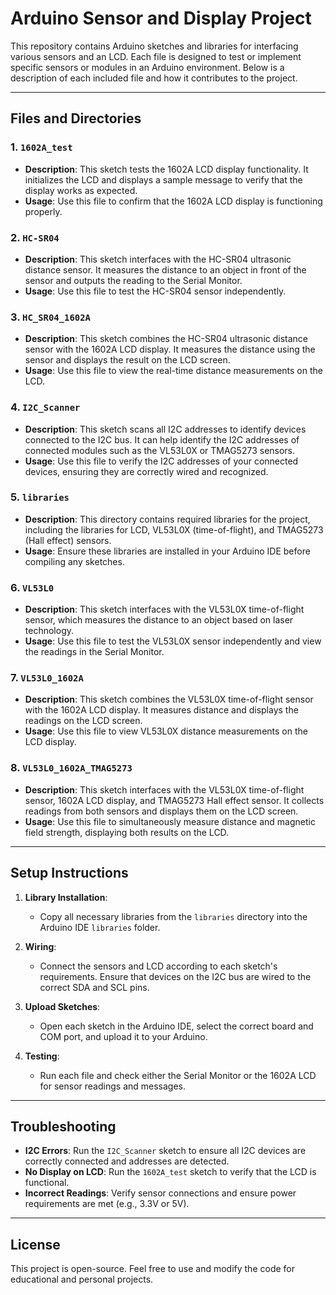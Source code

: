 # Arduino Sensor and Display Project

This repository contains Arduino sketches and libraries for interfacing various sensors and an LCD. Each file is designed to test or implement specific sensors or modules in an Arduino environment. Below is a description of each included file and how it contributes to the project.

---

## Files and Directories

### 1. `1602A_test`
- **Description**: This sketch tests the 1602A LCD display functionality. It initializes the LCD and displays a sample message to verify that the display works as expected.
- **Usage**: Use this file to confirm that the 1602A LCD display is functioning properly.

### 2. `HC-SR04`
- **Description**: This sketch interfaces with the HC-SR04 ultrasonic distance sensor. It measures the distance to an object in front of the sensor and outputs the reading to the Serial Monitor.
- **Usage**: Use this file to test the HC-SR04 sensor independently.

### 3. `HC_SR04_1602A`
- **Description**: This sketch combines the HC-SR04 ultrasonic distance sensor with the 1602A LCD display. It measures the distance using the sensor and displays the result on the LCD screen.
- **Usage**: Use this file to view the real-time distance measurements on the LCD.

### 4. `I2C_Scanner`
- **Description**: This sketch scans all I2C addresses to identify devices connected to the I2C bus. It can help identify the I2C addresses of connected modules such as the VL53L0X or TMAG5273 sensors.
- **Usage**: Use this file to verify the I2C addresses of your connected devices, ensuring they are correctly wired and recognized.

### 5. `libraries`
- **Description**: This directory contains required libraries for the project, including the libraries for LCD, VL53L0X (time-of-flight), and TMAG5273 (Hall effect) sensors.
- **Usage**: Ensure these libraries are installed in your Arduino IDE before compiling any sketches.

### 6. `VL53L0`
- **Description**: This sketch interfaces with the VL53L0X time-of-flight sensor, which measures the distance to an object based on laser technology.
- **Usage**: Use this file to test the VL53L0X sensor independently and view the readings in the Serial Monitor.

### 7. `VL53L0_1602A`
- **Description**: This sketch combines the VL53L0X time-of-flight sensor with the 1602A LCD display. It measures distance and displays the readings on the LCD screen.
- **Usage**: Use this file to view VL53L0X distance measurements on the LCD display.

### 8. `VL53L0_1602A_TMAG5273`
- **Description**: This sketch interfaces with the VL53L0X time-of-flight sensor, 1602A LCD display, and TMAG5273 Hall effect sensor. It collects readings from both sensors and displays them on the LCD screen.
- **Usage**: Use this file to simultaneously measure distance and magnetic field strength, displaying both results on the LCD.

---

## Setup Instructions

1. **Library Installation**:
   - Copy all necessary libraries from the `libraries` directory into the Arduino IDE `libraries` folder.

2. **Wiring**:
   - Connect the sensors and LCD according to each sketch's requirements. Ensure that devices on the I2C bus are wired to the correct SDA and SCL pins.

3. **Upload Sketches**:
   - Open each sketch in the Arduino IDE, select the correct board and COM port, and upload it to your Arduino.

4. **Testing**:
   - Run each file and check either the Serial Monitor or the 1602A LCD for sensor readings and messages.

---

## Troubleshooting

- **I2C Errors**: Run the `I2C_Scanner` sketch to ensure all I2C devices are correctly connected and addresses are detected.
- **No Display on LCD**: Run the `1602A_test` sketch to verify that the LCD is functional.
- **Incorrect Readings**: Verify sensor connections and ensure power requirements are met (e.g., 3.3V or 5V).

---

## License

This project is open-source. Feel free to use and modify the code for educational and personal projects.
